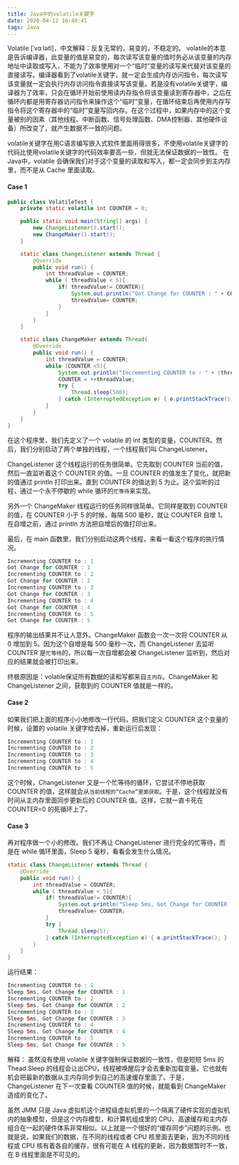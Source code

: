 ```yaml
---
title: Java中的volatile关键字
date: 2020-04-12 16:40:41
tags: Java
---
```

Volatile [ˈvɑːlətl]，中文解释：反复无常的，易变的，不稳定的。
volatile的本意是告诉编译器，此变量的值是易变的，每次读写该变量的值时务必从该变量的内存地址中读取或写入，不能为了效率使用对一个“临时”变量的读写来代替对该变量的直接读写。编译器看到了volatile关键字，就一定会生成内存访问指令，每次读写该变量就一定会执行内存访问指令直接读写该变量。若是没有volatile关键字，编译器为了效率，只会在循环开始前使用读内存指令将该变量读到寄存器中，之后在循环内都是用寄存器访问指令来操作这个“临时”变量，在循环结束后再使用内存写指令将这个寄存器中的“临时”变量写回内存。在这个过程中，如果内存中的这个变量被别的因素（其他线程、中断函数、信号处理函数、DMA控制器、其他硬件设备）所改变了，就产生数据不一致的问题。

volatile关键字在用C语言编写嵌入式软件里面用得很多，不使用volatile关键字的代码比使用volatile关键字的代码效率要高一些，但就无法保证数据的一致性。
在Java中，volatile 会确保我们对于这个变量的读取和写入，都一定会同步到主内存里，而不是从 Cache 里面读取。
<!-- more -->
#### Case 1

```Java
public class VolatileTest {
    private static volatile int COUNTER = 0;

    public static void main(String[] args) {
        new ChangeListener().start();
        new ChangeMaker().start();
    }

    static class ChangeListener extends Thread {
        @Override
        public void run() {
            int threadValue = COUNTER;
            while ( threadValue < 5){
                if( threadValue!= COUNTER){
                    System.out.println("Got Change for COUNTER : " + COUNTER + "");
                    threadValue= COUNTER;
                }
            }
        }
    }

    static class ChangeMaker extends Thread{
        @Override
        public void run() {
            int threadValue = COUNTER;
            while (COUNTER <5){
                System.out.println("Incrementing COUNTER to : " + (threadValue+1) + "");
                COUNTER = ++threadValue;
                try {
                    Thread.sleep(500);
                } catch (InterruptedException e) { e.printStackTrace(); }
            }
        }
    }
}
```

在这个程序里，我们先定义了一个 volatile 的 int 类型的变量，COUNTER。然后，我们分别启动了两个单独的线程，一个线程我们叫 ChangeListener。

ChangeListener 这个线程运行的任务很简单。它先取到 COUNTER 当前的值，然后一直监听着这个 COUNTER 的值。一旦 COUNTER 的值发生了变化，就把新的值通过 println 打印出来。直到 COUNTER 的值达到 5 为止。这个监听的过程，通过一个永不停歇的 while 循环的`忙等待`来实现。

另外一个 ChangeMaker 线程运行的任务同样很简单。它同样是取到 COUNTER 的值，在 COUNTER 小于 5 的时候，每隔 500 毫秒，就让 COUNTER 自增 1。在自增之前，通过 println 方法把自增后的值打印出来。

最后，在 main 函数里，我们分别启动这两个线程，来看一看这个程序的执行情况。

``` Java
Incrementing COUNTER to : 1
Got Change for COUNTER : 1
Incrementing COUNTER to : 2
Got Change for COUNTER : 2
Incrementing COUNTER to : 3
Got Change for COUNTER : 3
Incrementing COUNTER to : 4
Got Change for COUNTER : 4
Incrementing COUNTER to : 5
Got Change for COUNTER : 5
```

程序的输出结果并不让人意外。ChangeMaker 函数会一次一次将 COUNTER 从 0 增加到 5。因为这个自增是每 500 毫秒一次，而 ChangeListener 去监听 COUNTER 是`忙等待`的，所以每一次自增都会被 ChangeListener 监听到，然后对应的结果就会被打印出来。

终极原因是：volatile保证所有数据的读和写都来自`主内存`。ChangeMaker 和 ChangeListener 之间，获取到的 COUNTER 值就是一样的。

#### Case 2

如果我们把上面的程序小小地修改一行代码，把我们定义 COUNTER 这个变量的时候，设置的 volatile 关键字给去掉，重新运行后发现：
``` Java
Incrementing COUNTER to : 1
Incrementing COUNTER to : 2
Incrementing COUNTER to : 3
Incrementing COUNTER to : 4
Incrementing COUNTER to : 5
```
这个时候，ChangeListener 又是一个忙等待的循环，它尝试不停地获取 COUNTER 的值，这样就会从`当前线程的“Cache”里面获取`。于是，这个线程就没有时间从主内存里面同步更新后的 COUNTER 值。这样，它就一直卡死在 COUNTER=0 的死循环上了。

#### Case 3
再对程序做一个小的修改。我们不再让 ChangeListener 进行完全的忙等待，而是在 while 循环里面，Sleep 5 毫秒，看看会发生什么情况。
``` Java
static class ChangeListener extends Thread {
    @Override
    public void run() {
        int threadValue = COUNTER;
        while ( threadValue < 5){
            if( threadValue!= COUNTER){
                System.out.println("Sleep 5ms, Got Change for COUNTER : " + COUNTER + "");
                threadValue= COUNTER;
            }
            try {
                Thread.sleep(5);
            } catch (InterruptedException e) { e.printStackTrace(); }
        }
    }
}
```

运行结果：
``` Java
Incrementing COUNTER to : 1
Sleep 5ms, Got Change for COUNTER : 1
Incrementing COUNTER to : 2
Sleep 5ms, Got Change for COUNTER : 2
Incrementing COUNTER to : 3
Sleep 5ms, Got Change for COUNTER : 3
Incrementing COUNTER to : 4
Sleep 5ms, Got Change for COUNTER : 4
Incrementing COUNTER to : 5
Sleep 5ms, Got Change for COUNTER : 5
```

解释：
虽然没有使用 volatile 关键字强制保证数据的一致性，但是短短 5ms 的 Thead.Sleep 的线程会让出CPU，线程被唤醒后才会去重新加载变量。它也就有机会把最新的数据从主内存同步到自己的高速缓存里面了。于是，ChangeListener 在下一次查看 COUNTER 值的时候，就能看到 ChangeMaker 造成的变化了。

虽然 JMM 只是 Java 虚拟机这个进程级虚拟机里的一个隔离了硬件实现的虚拟机内的抽象模型，但是这个内存模型，和计算机组成里的 CPU、高速缓存和主内存组合在一起的硬件体系非常相似。以上就是一个很好的“缓存同步”问题的示例。也就是说，如果我们的数据，在不同的线程或者 CPU 核里面去更新，因为不同的线程或 CPU 核有着各自的缓存，很有可能在 A 线程的更新，因为数据暂时不一致，在 B 线程里面是不可见的。

